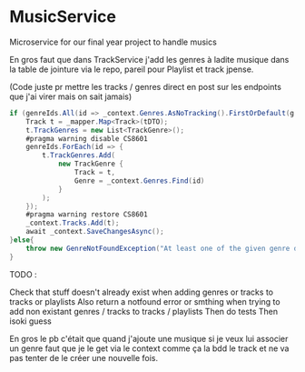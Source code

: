 # MusicService
Microservice for our final year project to handle musics

En gros faut que dans TrackService j'add les genres à ladite musique dans la table de jointure via le repo, pareil pour Playlist et track jpense.


(Code juste pr mettre les tracks / genres direct en post sur les endpoints que j'ai virer mais on sait jamais)

```c#
if (genreIds.All(id => _context.Genres.AsNoTracking().FirstOrDefault(g => g.GenreId == id) != null) == true){
    Track t = _mapper.Map<Track>(tDTO);
    t.TrackGenres = new List<TrackGenre>();
    #pragma warning disable CS8601  
    genreIds.ForEach(id => {
        t.TrackGenres.Add(
            new TrackGenre {
                Track = t,
                Genre = _context.Genres.Find(id)
            }
        );
    });
    #pragma warning restore CS8601  
    _context.Tracks.Add(t);
    await _context.SaveChangesAsync();
}else{
    throw new GenreNotFoundException("At least one of the given genre does not exist");
}
```

TODO :

Check that stuff doesn't already exist when adding genres or tracks to tracks or playlists
Also return a notfound error or smthing when trying to add non existant genres / tracks to tracks / playlists
Then do tests
Then isoki guess

En gros le pb c'était que quand j'ajoute une musique si je veux lui associer un genre faut que je le get via le context comme ça la bdd le track et ne va pas tenter de le créer une nouvelle fois.
